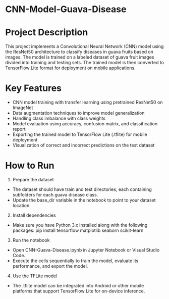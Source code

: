 # CNN-Model-Guava-Disease
# Project Description
This project implements a Convolutional Neural Network (CNN) model using the ResNet50 architecture to classify diseases in guava fruits based on images. The model is trained on a labeled dataset of guava fruit images divided into training and testing sets. The trained model is then converted to TensorFlow Lite format for deployment on mobile applications.

# Key Features
* CNN model training with transfer learning using pretrained ResNet50 on ImageNet
* Data augmentation techniques to improve model generalization
* Handling class imbalance with class weights
* Model evaluation using accuracy, confusion matrix, and classification report
* Exporting the trained model to TensorFlow Lite (.tflite) for mobile deployment
* Visualization of correct and incorrect predictions on the test dataset

# How to Run
1. Prepare the dataset
* The dataset should have train and test directories, each containing subfolders for each guava disease class.
* Update the base_dir variable in the notebook to point to your dataset location.

2. Install dependencies
* Make sure you have Python 3.x installed along with the following packages:
pip install tensorflow matplotlib seaborn scikit-learn

3. Run the notebook
* Open CNN-Guava-Disease.ipynb in Jupyter Notebook or Visual Studio Code.
* Execute the cells sequentially to train the model, evaluate its performance, and export the model.

4. Use the TFLite model
* The .tflite model can be integrated into Android or other mobile platforms that support TensorFlow Lite for on-device inference.
